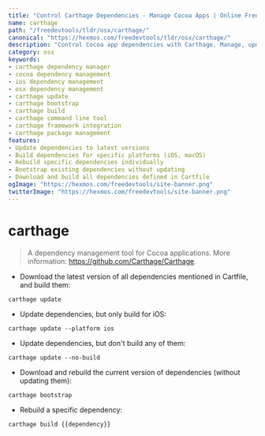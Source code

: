 ```yaml
---
title: "Control Carthage Dependencies - Manage Cocoa Apps | Online Free DevTools by Hexmos"
name: carthage
path: "/freedevtools/tldr/osx/carthage/"
canonical: "https://hexmos.com/freedevtools/tldr/osx/carthage/"
description: "Control Cocoa app dependencies with Carthage. Manage, update, and build dependencies for your iOS and macOS projects. Free online tool, no registration required."
category: osx
keywords:
- carthage dependency manager
- cocoa dependency management
- ios dependency management
- osx dependency management
- carthage update
- carthage bootstrap
- carthage build
- carthage command line tool
- carthage framework integration
- carthage package management
features:
- Update dependencies to latest versions
- Build dependencies for specific platforms (iOS, macOS)
- Rebuild specific dependencies individually
- Bootstrap existing dependencies without updating
- Download and build all dependencies defined in Cartfile
ogImage: "https://hexmos.com/freedevtools/site-banner.png"
twitterImage: "https://hexmos.com/freedevtools/site-banner.png"
---
```


# carthage

> A dependency management tool for Cocoa applications.
> More information: <https://github.com/Carthage/Carthage>.

- Download the latest version of all dependencies mentioned in Cartfile, and build them:

`carthage update`

- Update dependencies, but only build for iOS:

`carthage update --platform ios`

- Update dependencies, but don't build any of them:

`carthage update --no-build`

- Download and rebuild the current version of dependencies (without updating them):

`carthage bootstrap`

- Rebuild a specific dependency:

`carthage build {{dependency}}`
